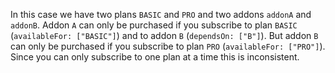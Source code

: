 In this case we have two plans `BASIC` and `PRO` and two addons `addonA` and `addonB`.
Addon `A` can only be purchased if you subscribe to plan `BASIC`
(`availableFor: ["BASIC"]`) and to addon `B` (`dependsOn: ["B"]`).
But addon `B` can only be purchased if you subscribe to plan `PRO` (`availableFor: ["PRO"]`).
Since you can only subscribe to one plan at a time this is inconsistent.
